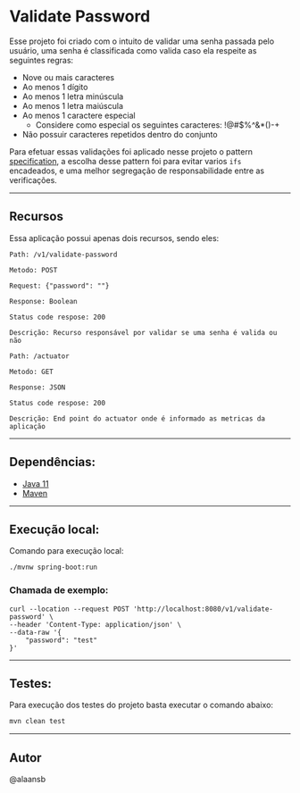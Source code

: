 # Validate Password

Esse projeto foi criado com o intuito de validar uma senha passada pelo usuário, uma senha é classificada como valida caso ela respeite as seguintes regras:

- Nove ou mais caracteres
- Ao menos 1 dígito
- Ao menos 1 letra minúscula
- Ao menos 1 letra maiúscula
- Ao menos 1 caractere especial
    - Considere como especial os seguintes caracteres: !@#$%^&*()-+
- Não possuir caracteres repetidos dentro do conjunto


Para efetuar essas validações foi aplicado nesse projeto o pattern [specification](https://martinfowler.com/apsupp/spec.pdf), a escolha desse pattern foi para evitar varios `ifs` encadeados, e uma melhor segregação de responsabilidade entre as verificações.

---
## Recursos

Essa aplicação possui apenas dois recursos, sendo eles: 

```
Path: /v1/validate-password

Metodo: POST

Request: {"password": ""}

Response: Boolean

Status code respose: 200 

Descrição: Recurso responsável por validar se uma senha é valida ou não
```

```
Path: /actuator

Metodo: GET

Response: JSON

Status code respose: 200

Descrição: End point do actuator onde é informado as metricas da aplicação 
```
---
## Dependências:

- [Java 11](https://sdkman.io/)
- [Maven](https://maven.apache.org/install.html)

---
## Execução local:

Comando para execução local:

```bash
./mvnw spring-boot:run
```
### Chamada de exemplo:

```
curl --location --request POST 'http://localhost:8080/v1/validate-password' \
--header 'Content-Type: application/json' \
--data-raw '{
    "password": "test"
}'
```
---
## Testes:

Para execução dos testes do projeto basta executar o comando abaixo: 

``` bash
mvn clean test
```
---
## Autor

@alaansb